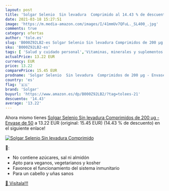 ```yaml
---
layout: post
title: 'Solgar Selenio  Sin levadura  Comprimido al 14.43 % de descuento'
date: 2021-03-18 15:27:51
image: 'https://m.media-amazon.com/images/I/41mmUv7QFuL._SL400_.jpg'
comments: true
category: ofertas
author: 'tole.es'
slug: 'B000Z92LB2-es Solgar Selenio Sin levadura Comprimidos de 200 µg - Envase...'
sku: 'B000Z92LB2-es'
tags: [ 'Salud y cuidado personal','Vitaminas, minerales y suplementos en medicamentos, remedios y suplementos dietéticos','levadura','solgar', ]
actualPrice: 13.22 EUR
currency: EUR
price: 13.22
comparePrice: 15.45 EUR
prodname: 'Solgar Selenio  Sin levadura  Comprimidos de 200 µg - Envase de 50'
country: 'es'
flag: '🇪🇸'
brand: 'Solgar'
buyurl: 'https://www.amazon.es/dp/B000Z92LB2/?tag=tolees-21'
descuento: '14.43'
average: '13.22'
---
```


Ahora mismo tienes [Solgar Selenio  Sin levadura  Comprimidos de 200 µg - Envase de 50](https://www.amazon.es/dp/B000Z92LB2/?tag=tolees-21) a 13.22 EUR (original: 15.45 EUR) (14.43 %  de descuento) en el siguiente enlace!

[![Solgar Selenio  Sin levadura  Comprimido](https://m.media-amazon.com/images/I/41mmUv7QFuL._SL400_.jpg)](https://www.amazon.es/dp/B000Z92LB2/?tag=tolees-21)

🔎:

- No contiene azúcares, sal ni almidón
- Apto para veganos, vegetarianos y kosher
- Favorece el funcionamiento del sistema inmunitario
- Para un cabello y uñas sanos

[🛒 Visítala!!!](https://www.amazon.es/dp/B000Z92LB2/?tag=tolees-21)
